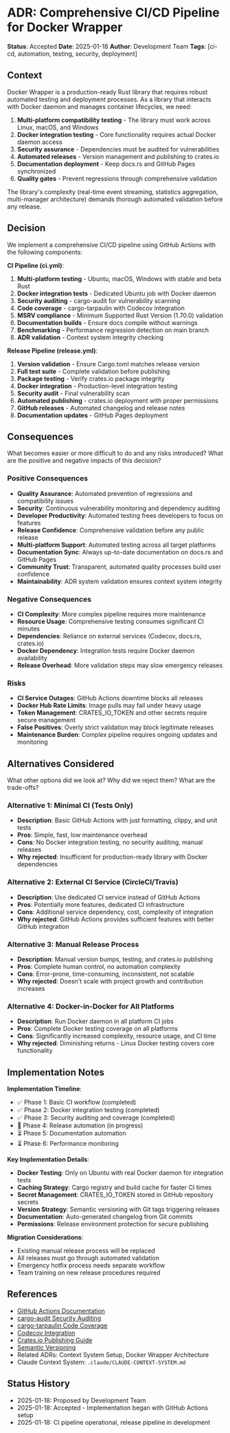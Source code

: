 # ADR: Comprehensive CI/CD Pipeline for Docker Wrapper

**Status**: Accepted
**Date**: 2025-01-18
**Author**: Development Team
**Tags**: [ci-cd, automation, testing, security, deployment]

## Context

Docker Wrapper is a production-ready Rust library that requires robust automated testing and deployment processes. As a library that interacts with Docker daemon and manages container lifecycles, we need:

1. **Multi-platform compatibility testing** - The library must work across Linux, macOS, and Windows
2. **Docker integration testing** - Core functionality requires actual Docker daemon access
3. **Security assurance** - Dependencies must be audited for vulnerabilities
4. **Automated releases** - Version management and publishing to crates.io
5. **Documentation deployment** - Keep docs.rs and GitHub Pages synchronized
6. **Quality gates** - Prevent regressions through comprehensive validation

The library's complexity (real-time event streaming, statistics aggregation, multi-manager architecture) demands thorough automated validation before any release.

## Decision

We implement a comprehensive CI/CD pipeline using GitHub Actions with the following components:

**CI Pipeline (ci.yml)**:
1. **Multi-platform testing** - Ubuntu, macOS, Windows with stable and beta Rust
2. **Docker integration tests** - Dedicated Ubuntu job with Docker daemon
3. **Security auditing** - cargo-audit for vulnerability scanning
4. **Code coverage** - cargo-tarpaulin with Codecov integration
5. **MSRV compliance** - Minimum Supported Rust Version (1.70.0) validation
6. **Documentation builds** - Ensure docs compile without warnings
7. **Benchmarking** - Performance regression detection on main branch
8. **ADR validation** - Context system integrity checking

**Release Pipeline (release.yml)**:
1. **Version validation** - Ensure Cargo.toml matches release version
2. **Full test suite** - Complete validation before publishing
3. **Package testing** - Verify crates.io package integrity
4. **Docker integration** - Production-level integration testing
5. **Security audit** - Final vulnerability scan
6. **Automated publishing** - crates.io deployment with proper permissions
7. **GitHub releases** - Automated changelog and release notes
8. **Documentation updates** - GitHub Pages deployment

## Consequences

What becomes easier or more difficult to do and any risks introduced? What are the positive and negative impacts of this decision?

### Positive Consequences
- **Quality Assurance**: Automated prevention of regressions and compatibility issues
- **Security**: Continuous vulnerability monitoring and dependency auditing
- **Developer Productivity**: Automated testing frees developers to focus on features
- **Release Confidence**: Comprehensive validation before any public release
- **Multi-platform Support**: Automated testing across all target platforms
- **Documentation Sync**: Always up-to-date documentation on docs.rs and GitHub Pages
- **Community Trust**: Transparent, automated quality processes build user confidence
- **Maintainability**: ADR system validation ensures context system integrity

### Negative Consequences
- **CI Complexity**: More complex pipeline requires more maintenance
- **Resource Usage**: Comprehensive testing consumes significant CI minutes
- **Dependencies**: Reliance on external services (Codecov, docs.rs, crates.io)
- **Docker Dependency**: Integration tests require Docker daemon availability
- **Release Overhead**: More validation steps may slow emergency releases

### Risks
- **CI Service Outages**: GitHub Actions downtime blocks all releases
- **Docker Hub Rate Limits**: Image pulls may fail under heavy usage
- **Token Management**: CRATES_IO_TOKEN and other secrets require secure management
- **False Positives**: Overly strict validation may block legitimate releases
- **Maintenance Burden**: Complex pipeline requires ongoing updates and monitoring

## Alternatives Considered

What other options did we look at? Why did we reject them? What are the trade-offs?

### Alternative 1: Minimal CI (Tests Only)
- **Description**: Basic GitHub Actions with just formatting, clippy, and unit tests
- **Pros**: Simple, fast, low maintenance overhead
- **Cons**: No Docker integration testing, no security auditing, manual releases
- **Why rejected**: Insufficient for production-ready library with Docker dependencies

### Alternative 2: External CI Service (CircleCI/Travis)
- **Description**: Use dedicated CI service instead of GitHub Actions
- **Pros**: Potentially more features, dedicated CI infrastructure
- **Cons**: Additional service dependency, cost, complexity of integration
- **Why rejected**: GitHub Actions provides sufficient features with better GitHub integration

### Alternative 3: Manual Release Process
- **Description**: Manual version bumps, testing, and crates.io publishing
- **Pros**: Complete human control, no automation complexity
- **Cons**: Error-prone, time-consuming, inconsistent, not scalable
- **Why rejected**: Doesn't scale with project growth and contribution increases

### Alternative 4: Docker-in-Docker for All Platforms
- **Description**: Run Docker daemon in all platform CI jobs
- **Pros**: Complete Docker testing coverage on all platforms
- **Cons**: Significantly increased complexity, resource usage, and CI time
- **Why rejected**: Diminishing returns - Linux Docker testing covers core functionality

## Implementation Notes

**Implementation Timeline**:
- ✅ Phase 1: Basic CI workflow (completed)
- ✅ Phase 2: Docker integration testing (completed)
- ✅ Phase 3: Security auditing and coverage (completed)
- 🔄 Phase 4: Release automation (in progress)
- ⏳ Phase 5: Documentation automation
- ⏳ Phase 6: Performance monitoring

**Key Implementation Details**:
- **Docker Testing**: Only on Ubuntu with real Docker daemon for integration tests
- **Caching Strategy**: Cargo registry and build cache for faster CI times
- **Secret Management**: CRATES_IO_TOKEN stored in GitHub repository secrets
- **Version Strategy**: Semantic versioning with Git tags triggering releases
- **Documentation**: Auto-generated changelog from Git commits
- **Permissions**: Release environment protection for secure publishing

**Migration Considerations**:
- Existing manual release process will be replaced
- All releases must go through automated validation
- Emergency hotfix process needs separate workflow
- Team training on new release procedures required

## References

- [GitHub Actions Documentation](https://docs.github.com/en/actions)
- [cargo-audit Security Auditing](https://github.com/rustsec/rustsec/tree/main/cargo-audit)
- [cargo-tarpaulin Code Coverage](https://github.com/xd009642/tarpaulin)
- [Codecov Integration](https://about.codecov.io/)
- [Crates.io Publishing Guide](https://doc.rust-lang.org/cargo/reference/publishing.html)
- [Semantic Versioning](https://semver.org/)
- Related ADRs: Context System Setup, Docker Wrapper Architecture
- Claude Context System: `.claude/CLAUDE-CONTEXT-SYSTEM.md`

## Status History

- 2025-01-18: Proposed by Development Team
- 2025-01-18: Accepted - Implementation began with GitHub Actions setup
- 2025-01-18: CI pipeline operational, release pipeline in development